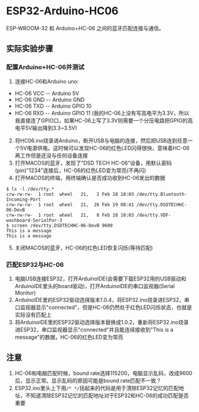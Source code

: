 # ESP32-Arduino-HC06
ESP-WROOM-32 和 Arduino+HC-06 之间的蓝牙匹配连接与通信。

## 实际实验步骤

### 配置Arduino+HC-06并测试

1. 连接HC-06和Arduino uno: 
  - HC-06 VCC -- Arduino 5V
  - HC-06 GND -- Arduino GND
  - HC-06 TXD -- Arduino GPIO 10
  - HC-06 RXD -- Arduino GPIO 11 (我的HC-06上没有写高电平为3.3V，所以我直接连了GPIO口，如果HC-06上写了3.3V则需要一个分压电路把GPIO的高电平5V输出降到3.3~3.5V)
2. 将HC06.ino烧录进Arduino，断开USB与电脑的连接，然后把USB连到任意一个5V电源供电。这时候可以发现HC-06的红色LED闪得很快，意味着HC-06再工作但是还没与任何设备连接
3. 打开MACOS的蓝牙，发现了“DSD TECH HC-06”设备，用默认密码(pin)"1234"连接后，HC-06的红色LED变为常亮(不再闪)
4. 打开MACOS的终端，用终端确认是否成功收到HC-06发出的数据
  ```
  $ ls -l /dev/tty.*
  crw-rw-rw-  1 root  wheel   21,   2 Feb 18 18:03 /dev/tty.Bluetooth-Incoming-Port
  crw-rw-rw-  1 root  wheel   21,  26 Feb 19 08:41 /dev/tty.DSDTECHHC-06-DevB
  crw-rw-rw-  1 root  wheel   21,   0 Feb 18 18:03 /dev/tty.VDF-washboard-SerialPor-3
  $ screen /dev/tty.DSDTECHHC-06-DevB 9600
  This is a message
  This is a message
  ```
5. 关闭MACOS的蓝牙，HC-06的红色LED恢复闪烁(等待匹配)

### 匹配ESP32与HC-06

1. 电脑USB连接ESP32，打开ArduinoIDE(会需要下载ESP32用的USB驱动和ArduinoIDE里头的board驱动)，打开ArduinoIDE的串口监视器(Serial Monitor)
2. ArduinoIDE里的ESP32驱动选择版本1.0.4，将ESP32.ino烧录进ESP32，串口监视器显示"connected"，但是HC-06仍然处于红色LED闪烁状态，也就是实际没有匹配上
3. 将ArduinoIDE里的ESP32驱动选择版本替换成1.0.2，重新将ESP32.ino烧录进ESP32，串口监视器显示"connected"并且能连续接收到"This is a message"的数据，HC-06的红色LED变为常亮


## 注意

1. HC-06和电脑匹配时候，bound rate选择115200，电脑显示乱码，改成9600后，显示正常。显示乱码的原因可能是bound rate匹配不一致？
2. ESP32.ino里头上下用`/* */`括起来的代码是用于清除ESP32记忆的匹配地址，不知道清除ESP32记忆的匹配地址对于ESP32和HC-06的成功匹配是否重要
